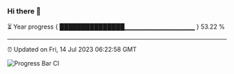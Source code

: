 ### Hi there 👋

⏳ Year progress { ███████████████▁▁▁▁▁▁▁▁▁▁▁▁▁▁▁ } 53.22 %

---

⏰ Updated on Fri, 14 Jul 2023 06:22:58 GMT

![Progress Bar CI](https://github.com/liununu/liununu/workflows/Progress%20Bar%20CI/badge.svg)
